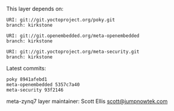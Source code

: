 This layer depends on:

    URI: git://git.yoctoproject.org/poky.git
    branch: kirkstone

    URI: git://git.openembedded.org/meta-openembedded
    branch: kirkstone

    URI: git://git.yoctoproject.org/meta-security.git
    branch: kirkstone

Latest commits:

    poky 8941afebd1
    meta-openembedded 5357c7a40
    meta-security 93f2146

meta-zynq7 layer maintainer: Scott Ellis <scott@jumpnowtek.com>
